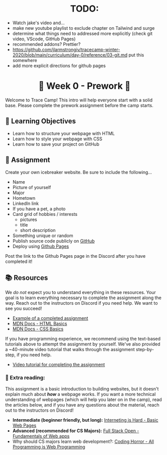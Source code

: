 <h1 align="center">
  TODO: 
</h1>

- Watch jake's video and...
- make new youtube playlist to exclude chapter on Tailwind and surge
- determine what things need to addressed more explicitly (check git video, VScode, GitHub Pages)
- recommended addons? Prettier?
- https://github.com/jlarmstrongiv/tracecamp-winter-2020/blob/main/curriculum/day-0/reference/03-git.md put this somewhere
- add more explicit directions for github pages

<h1 align="center">
  🌅 Week 0 - Prework 🌅
</h1>

Welcome to Trace Camp! This intro will help everyone start with a solid base. Please complete the prework assignment before the camp starts.

## 🎯 Learning Objectives

- Learn how to structure your webpage with HTML
- Learn how to style your webpage with CSS
- Learn how to save your project on GitHub

## 📔 Assignment

Create your own icebreaker website. Be sure to include the following...

- Name
- Picture of yourself
- Major
- Hometown
- LinkedIn link
- If you have a pet, a photo
- Card grid of hobbies / interests
  - pictures
  - title
  - short description
- Something unique or random
- Publish source code publicly on [GitHub](https://github.com/)
- Deploy using [Github Pages](https://docs.github.com/en/pages/getting-started-with-github-pages/creating-a-github-pages-site)

Post the link to the Github Pages page in the Discord after you have completed it!

## 📚 Resources

We *do not* expect you to understand everything in these resources. Your goal is to learn everything necessary to complete the assignment along the way. Reach out to the instructors on Discord if you need help. We want to see you succeed!

- [Example of a completed assignment](https://jake-armstrong.surge.sh/)
- [MDN Docs - HTML Basics](https://developer.mozilla.org/en-US/docs/Learn/Getting_started_with_the_web/HTML_basics)
- [MDN Docs - CSS Basics](https://developer.mozilla.org/en-US/docs/Learn/Getting_started_with_the_web/CSS_basics)

If you have programming experience, we recommend using the text-based tutorials above to attempt the assignment by yourself. We've also provided a ~40-minute video tutorial that walks through the assignment step-by-step, if you need help.

- [Video tutorial for completing the assignment](https://www.youtube.com/playlist?list=PLHiGtNshvZ3BRExT8d34We2Ep_nnI7aWf)


### 📖 Extra reading:

This assignment is a basic introduction to building websites, but it doesn't explain much about **_how_** a webpage works. If you want a more technical understanding of webpages (which will help you later on in the camp), read the articles below, and if you have any questions about the material, reach out to the instructors on Discord!

- **Intermediate (beginner friendly, but long):** [Interneting is Hard - Basic Web Pages](https://www.internetingishard.com/html-and-css/)
- **Advanced (recommended for CS Majors):** [Full Stack Open - Fundamentals of Web apps](https://fullstackopen.com/en/part0/fundamentals_of_web_apps)
- Why should CS majors learn web development?: [Coding Horror - All Programming is Web Programming](https://blog.codinghorror.com/all-programming-is-web-programming/)

